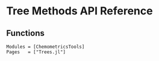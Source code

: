 # Tree Methods API Reference

## Functions

```@autodocs
Modules = [ChemometricsTools]
Pages   = ["Trees.jl"]
```
